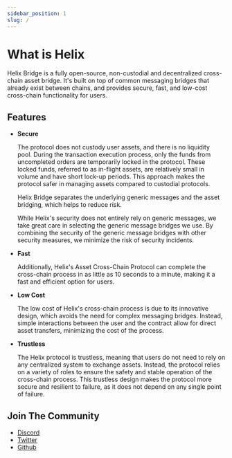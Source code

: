 ```yaml
---
sidebar_position: 1
slug: /
---
```


# What is Helix

Helix Bridge is a fully open-source, non-custodial and decentralized cross-chain asset bridge. It's built on top of common messaging bridges that already exist between chains, and provides secure, fast, and low-cost cross-chain functionality for users.

## Features

- **Secure**

  The protocol does not custody user assets, and there is no liquidity pool. During the transaction execution process, only the funds from uncompleted orders are temporarily locked in the protocol. These locked funds, referred to as in-flight assets, are relatively small in volume and have short lock-up periods. This approach makes the protocol safer in managing assets compared to custodial protocols.
  
  Helix Bridge separates the underlying generic messages and the asset bridging, which helps to reduce risk.
  
  While Helix's security does not entirely rely on generic messages, we take great care in selecting the generic message bridges we use. By combining the security of the generic message bridges with other security measures, we minimize the risk of security incidents.   
  
- **Fast**

  Additionally, Helix's Asset Cross-Chain Protocol can complete the cross-chain process in as little as 10 seconds to a minute, making it a fast and efficient option for users.  
  
- **Low Cost**

  The low cost of Helix's cross-chain process is due to its innovative design, which avoids the need for complex messaging bridges. Instead, simple interactions between the user and the contract allow for direct asset transfers, minimizing the cost of the process.  
  
- **Trustless**

  The Helix protocol is trustless, meaning that users do not need to rely on any centralized system to exchange assets. Instead, the protocol relies on a variety of roles to ensure the safety and stable operation of the cross-chain process. This trustless design makes the protocol more secure and resilient to failure, as it does not depend on any single point of failure.  

## Join The Community

- [Discord](https://discord.gg/6XyyNGugdE)
- [Twitter](https://twitter.com/helixofficialx)
- [Github](https://github.com/helix-bridge)
